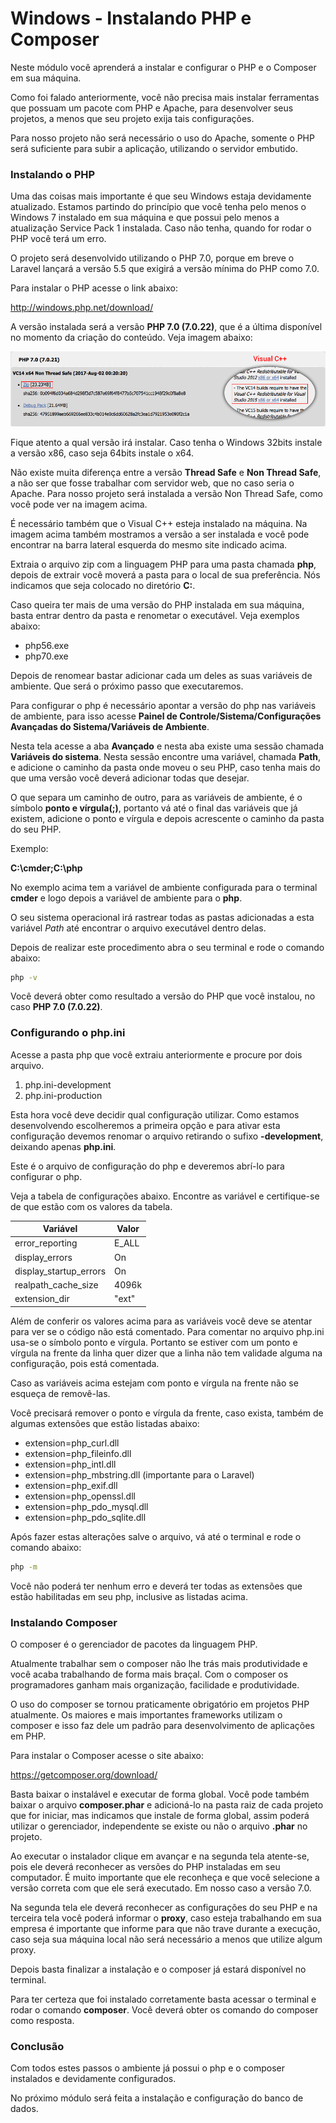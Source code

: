 # Windows - Instalando PHP e Composer

Neste módulo você aprenderá a instalar e configurar o PHP e o Composer em sua máquina.

Como foi falado anteriormente, você não precisa mais instalar ferramentas que possuam um pacote com PHP e Apache, para desenvolver seus projetos, a menos que seu projeto exija tais configurações. 

Para nosso projeto não será necessário o uso do Apache, somente o PHP será suficiente para subir a aplicação, utilizando o servidor embutido.

### Instalando o PHP

Uma das coisas mais importante é que seu Windows estaja devidamente atualizado. Estamos partindo do princípio que você tenha pelo menos o Windows 7 instalado em sua máquina e que possui pelo menos a atualização Service Pack 1 instalada. Caso não tenha, quando for rodar o PHP você terá um erro.

O projeto será desenvolvido utilizando o PHP 7.0, porque em breve o Laravel lançará a versão 5.5 que exigirá a versão mínima do PHP como 7.0.

Para instalar o PHP acesse o link abaixo:

<http://windows.php.net/download/>

A versão instalada será a versão **PHP 7.0 (7.0.22)**, que é a última disponível no momento da criação do conteúdo. Veja imagem abaixo:

![install_php_70](./images/install_php_70.png "install_php_70")

Fique atento a qual versão irá instalar. Caso tenha o Windows 32bits instale a versão x86, caso seja 64bits instale o x64.

Não existe muita diferença entre a versão **Thread Safe** e **Non Thread Safe**, a não ser que fosse trabalhar com servidor web, que no caso seria o Apache. Para nosso projeto será instalada a versão Non Thread Safe, como você pode ver na imagem acima.

É necessário também que o Visual C++ esteja instalado na máquina. Na imagem acima também mostramos a versão a ser instalada e você pode encontrar na barra lateral esquerda do mesmo site indicado acima.

Extraia o arquivo zip com a linguagem PHP para uma pasta chamada **php**, depois de extrair você moverá a pasta para o local de sua preferência. Nós indicamos que seja colocado no diretório **C:**.

Caso queira ter mais de uma versão do PHP instalada em sua máquina, basta entrar dentro da pasta e renometar o executável. Veja exemplos abaixo:

* php56.exe
* php70.exe

Depois de renomear bastar adicionar cada um deles as suas variáveis de ambiente. Que será o próximo passo que executaremos.

Para configurar o php é necessário apontar a versão do php nas variáveis de ambiente, para isso acesse **Painel de Controle/Sistema/Configurações Avançadas do Sistema/Variáveis de Ambiente**.

Nesta tela acesse a aba **Avançado** e nesta aba existe uma sessão chamada **Variáveis do sistema**. Nesta sessão encontre uma variável, chamada **Path**, e adicione o caminho da pasta onde moveu o seu PHP, caso tenha mais do que uma versão você deverá adicionar todas que desejar.

O que separa um caminho de outro, para as variáveis de ambiente, é o símbolo **ponto e vírgula(;)**, portanto vá até o final das variáveis que já existem, adicione o ponto e vírgula e depois acrescente o caminho da pasta do seu PHP.

Exemplo:

**C:\cmder;C:\php**

No exemplo acima tem a variável de ambiente configurada para o terminal **cmder** e logo depois a variável de ambiente para o **php**.

O seu sistema operacional irá rastrear todas as pastas adicionadas a esta variável *Path* até encontrar o arquivo executável dentro delas.

Depois de realizar este procedimento abra o seu terminal e rode o comando abaixo:

```sh
php -v
```

Você deverá obter como resultado a versão do PHP que você instalou, no caso **PHP 7.0 (7.0.22)**.

### Configurando o php.ini

Acesse a pasta php que você extraiu anteriormente e procure por dois arquivo.

1. php.ini-development
2. php.ini-production

Esta hora você deve decidir qual configuração utilizar. Como estamos desenvolvendo escolheremos a primeira opção e para ativar esta configuração devemos renomar o arquivo retirando o sufixo **-development**, deixando apenas **php.ini**.

Este é o arquivo de configuração do php e deveremos abrí-lo para configurar o php.

Veja a tabela de configurações abaixo. Encontre as variável e certifique-se de que estão com os valores da tabela.

| Variável | Valor |
|------|------|
| error_reporting         | E_ALL  |
| display_errors          | On     |
| display_startup_errors  | On     |
| realpath_cache_size     | 4096k     |
| extension_dir           | "ext"     |

Além de conferir os valores acima para as variáveis você deve se atentar para ver se o código não está comentado. Para comentar no arquivo php.ini usa-se o símbolo ponto e vírgula. Portanto se estiver com um ponto e vírgula na frente da linha quer dizer que a linha não tem validade alguma na configuração, pois está comentada.

Caso as variáveis acima estejam com ponto e vírgula na frente não se esqueça de removê-las.

Você precisará remover o ponto e vírgula da frente, caso exista, também de algumas extensões que estão listadas abaixo:

* extension=php_curl.dll
* extension=php_fileinfo.dll
* extension=php_intl.dll
* extension=php_mbstring.dll (importante para o Laravel)
* extension=php_exif.dll
* extension=php_openssl.dll
* extension=php_pdo_mysql.dll
* extension=php_pdo_sqlite.dll

Após fazer estas alterações salve o arquivo, vá até o terminal e rode o comando abaixo:

```sh
php -m
```

Você não poderá ter nenhum erro e deverá ter todas as extensões que estão habilitadas em seu php, inclusive as listadas acima.

### Instalando Composer

O composer é o gerenciador de pacotes da linguagem PHP.

Atualmente trabalhar sem o composer não lhe trás mais produtividade e você acaba trabalhando de forma mais braçal. Com o composer os programadores ganham mais organização, facilidade e produtividade.

O uso do composer se tornou praticamente obrigatório em projetos PHP atualmente. Os maiores e mais importantes frameworks utilizam o composer e isso faz dele um padrão para desenvolvimento de aplicações em PHP.

Para instalar o Composer acesse o site abaixo:

<https://getcomposer.org/download/>

Basta baixar o instalável e executar de forma global. Você pode também baixar o arquivo **composer.phar** e adicioná-lo na pasta raiz de cada projeto que for iniciar, mas indicamos que instale de forma global, assim poderá utilizar o gerenciador, independente se existe ou não o arquivo **.phar** no projeto.

Ao executar o instalador clique em avançar e na segunda tela atente-se, pois ele deverá reconhecer as versões do PHP instaladas em seu computador. É muito importante que ele reconheça e que você selecione a versão correta com que ele será executado. Em nosso caso a versão 7.0.

Na segunda tela ele deverá reconhecer as configurações do seu PHP e na terceira tela você poderá informar o **proxy**, caso esteja trabalhando em sua empresa é importante que informe para que não trave durante a execução, caso seja sua máquina local não será necessário a menos que utilize algum proxy.

Depois basta finalizar a instalação e o composer já estará disponível no terminal.

Para ter certeza que foi instalado corretamente basta acessar o terminal e rodar o comando **composer**. Você deverá obter os comando do composer como resposta.

### Conclusão

Com todos estes passos o ambiente já possui o php e o composer instalados e devidamente configurados.

No próximo módulo será feita a instalação e configuração do banco de dados.